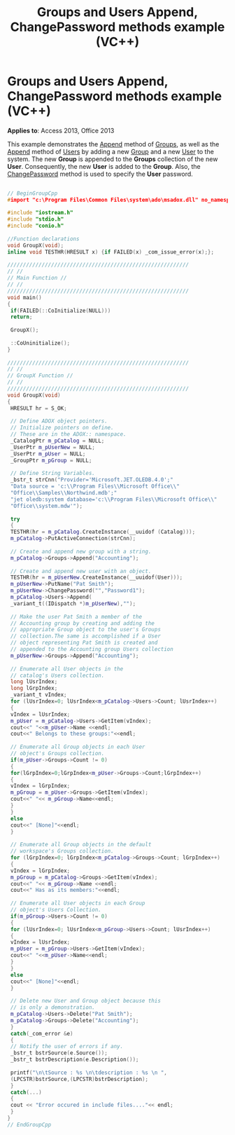 ﻿---
title: Groups and Users Append, ChangePassword methods example (VC++)
TOCTitle: Groups and Users Append, ChangePassword methods example (VC++)
ms:assetid: 4eaaed4f-f5bf-38d0-b984-8e3f344923c5
ms:mtpsurl: https://msdn.microsoft.com/library/JJ249252(v=office.15)
ms:contentKeyID: 48544759
ms.date: 09/18/2015
mtps_version: v=office.15
---

# Groups and Users Append, ChangePassword methods example (VC++)


**Applies to**: Access 2013, Office 2013

This example demonstrates the [Append](append-method-adox-groups.md) method of [Groups](groups-collection-adox.md), as well as the [Append](append-method-adox-users.md) method of [Users](users-collection-adox.md) by adding a new [Group](group-object-adox.md) and a new [User](user-object-adox.md) to the system. The new **Group** is appended to the **Groups** collection of the new **User**. Consequently, the new **User** is added to the **Group**. Also, the [ChangePassword](changepassword-method-adox.md) method is used to specify the **User** password.

```cpp 
 
// BeginGroupCpp 
#import "c:\Program Files\Common Files\system\ado\msadox.dll" no_namespace 
 
#include "iostream.h" 
#include "stdio.h" 
#include "conio.h" 
 
//Function declarations 
void GroupX(void); 
inline void TESTHR(HRESULT x) {if FAILED(x) _com_issue_error(x);}; 
 
////////////////////////////////////////////////////////// 
// // 
// Main Function // 
// // 
////////////////////////////////////////////////////////// 
void main() 
{ 
 if(FAILED(::CoInitialize(NULL))) 
 return; 
 
 GroupX(); 
 
 ::CoUninitialize(); 
} 
 
////////////////////////////////////////////////////////// 
// // 
// GroupX Function // 
// // 
////////////////////////////////////////////////////////// 
void GroupX(void) 
{ 
 HRESULT hr = S_OK; 
 
 // Define ADOX object pointers. 
 // Initialize pointers on define. 
 // These are in the ADOX:: namespace. 
 _CatalogPtr m_pCatalog = NULL; 
 _UserPtr m_pUserNew = NULL; 
 _UserPtr m_pUser = NULL; 
 _GroupPtr m_pGroup = NULL; 
 
 // Define String Variables. 
 _bstr_t strCnn("Provider='Microsoft.JET.OLEDB.4.0';" 
 "Data source = 'c:\\Program Files\\Microsoft Office\\" 
 "Office\\Samples\\Northwind.mdb';" 
 "jet oledb:system database='c:\\Program Files\\Microsoft Office\\" 
 "Office\\system.mdw'"); 
 
 try 
 { 
 TESTHR(hr = m_pCatalog.CreateInstance(__uuidof (Catalog))); 
 m_pCatalog->PutActiveConnection(strCnn); 
 
 // Create and append new group with a string. 
 m_pCatalog->Groups->Append("Accounting"); 
 
 // Create and append new user with an object. 
 TESTHR(hr = m_pUserNew.CreateInstance(__uuidof(User))); 
 m_pUserNew->PutName("Pat Smith"); 
 m_pUserNew->ChangePassword("","Password1"); 
 m_pCatalog->Users->Append( 
 _variant_t((IDispatch *)m_pUserNew),""); 
 
 // Make the user Pat Smith a member of the 
 // Accounting group by creating and adding the 
 // appropriate Group object to the user's Groups 
 // collection.The same is accomplished if a User 
 // object representing Pat Smith is created and 
 // appended to the Accounting group Users collection 
 m_pUserNew->Groups->Append("Accounting"); 
 
 // Enumerate all User objects in the 
 // catalog's Users collection. 
 long lUsrIndex; 
 long lGrpIndex; 
 _variant_t vIndex; 
 for (lUsrIndex=0; lUsrIndex<m_pCatalog->Users->Count; lUsrIndex++) 
 { 
 vIndex = lUsrIndex; 
 m_pUser = m_pCatalog->Users->GetItem(vIndex); 
 cout<<" "<<m_pUser->Name <<endl; 
 cout<<" Belongs to these groups:"<<endl; 
 
 // Enumerate all Group objects in each User 
 // object's Groups collection. 
 if(m_pUser->Groups->Count != 0) 
 { 
 for(lGrpIndex=0;lGrpIndex<m_pUser->Groups->Count;lGrpIndex++) 
 { 
 vIndex = lGrpIndex; 
 m_pGroup = m_pUser->Groups->GetItem(vIndex); 
 cout<<" "<< m_pGroup->Name<<endl; 
 } 
 } 
 else 
 cout<<" [None]"<<endl; 
 } 
 
 // Enumerate all Group objects in the default 
 // workspace's Groups collection. 
 for (lGrpIndex=0; lGrpIndex<m_pCatalog->Groups->Count; lGrpIndex++) 
 { 
 vIndex = lGrpIndex; 
 m_pGroup = m_pCatalog->Groups->GetItem(vIndex); 
 cout<<" "<< m_pGroup->Name <<endl; 
 cout<<" Has as its members:"<<endl; 
 
 // Enumerate all User objects in each Group 
 // object's Users Collection. 
 if(m_pGroup->Users->Count != 0) 
 { 
 for (lUsrIndex=0; lUsrIndex<m_pGroup->Users->Count; lUsrIndex++) 
 { 
 vIndex = lUsrIndex; 
 m_pUser = m_pGroup->Users->GetItem(vIndex); 
 cout<<" "<<m_pUser->Name<<endl; 
 } 
 } 
 else 
 cout<<" [None]"<<endl; 
 } 
 
 // Delete new User and Group object because this 
 // is only a demonstration. 
 m_pCatalog->Users->Delete("Pat Smith"); 
 m_pCatalog->Groups->Delete("Accounting"); 
 } 
 catch(_com_error &e) 
 { 
 // Notify the user of errors if any. 
 _bstr_t bstrSource(e.Source()); 
 _bstr_t bstrDescription(e.Description()); 
 
 printf("\n\tSource : %s \n\tdescription : %s \n ", 
 (LPCSTR)bstrSource,(LPCSTR)bstrDescription); 
 } 
 catch(...) 
 { 
 cout << "Error occured in include files...."<< endl; 
 } 
} 
// EndGroupCpp 
```


